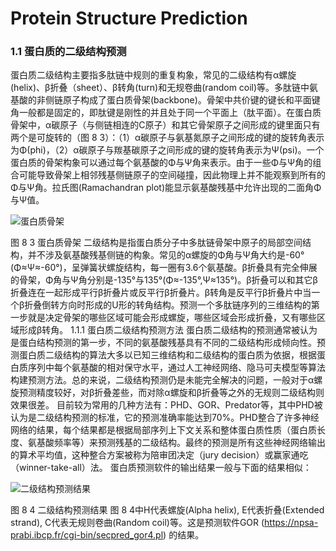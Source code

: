 # Protein Structure Prediction



### 1.1 蛋白质的二级结构预测
蛋白质二级结构主要指多肽链中规则的重复构象，常见的二级结构有α螺旋(helix)、β折叠（sheet）、β转角(turn)和无规卷曲(random coil)等。多肽链中氨基酸的非侧链原子构成了蛋白质骨架(backbone)。骨架中共价键的键长和平面键角一般都是固定的，即肽键是刚性的并且处于同一个平面上（肽平面）。在蛋白质骨架中，α碳原子（与侧链相连的C原子）和其它骨架原子之间形成的键里面只有两个是可旋转的（图 8 3）：（1）α碳原子与氨基氮原子之间形成的键的旋转角表示为Φ(phi)，（2）α碳原子与羰基碳原子之间形成的键的旋转角表示为Ψ(psi)。一个蛋白质的骨架构象可以通过每个氨基酸的Φ与Ψ角来表示。由于一些Φ与Ψ角的组合可能导致骨架上相邻残基侧链原子的空间碰撞，因此物理上并不能观察到所有的Φ与Ψ角。拉氏图(Ramachandran plot)能显示氨基酸残基中允许出现的二面角Φ与Ψ值。

![蛋白质骨架](http://www.ligene.cn/images/book/fig8-3.jpg)

图 8 3 蛋白质骨架
二级结构是指蛋白质分子中多肽链骨架中原子的局部空间结构，并不涉及氨基酸残基侧链的构象。常见的α螺旋的Φ角与Ψ角大约是-60°(Φ≈Ψ≈-60°)，呈弹簧状螺旋结构，每一圈有3.6个氨基酸。β折叠具有完全伸展的骨架，Φ角与Ψ角分别是-135°与135°(Φ≈-135°,Ψ≈135°)。β折叠可以和其它β折叠连在一起形成平行β折叠片或反平行β折叠片。β转角是反平行β折叠片中当一个β折叠倒转方向时形成的U形的转角结构。预测一个多肽链序列的三维结构的第一步就是决定骨架的哪些区域可能会形成螺旋，哪些区域会形成折叠，又有哪些区域形成β转角。
1.1.1 蛋白质二级结构预测方法
蛋白质二级结构的预测通常被认为是蛋白结构预测的第一步，不同的氨基酸残基具有不同的二级结构形成倾向性。预测蛋白质二级结构的算法大多以已知三维结构和二级结构的蛋白质为依据，根据蛋白质序列中每个氨基酸的相对保守水平，通过人工神经网络、隐马可夫模型等算法构建预测方法。总的来说，二级结构预测仍是未能完全解决的问题，一般对于α螺旋预测精度较好，对β折叠差些，而对除α螺旋和β折叠等之外的无规则二级结构则效果很差。
目前较为常用的几种方法有：PHD、GOR、Predator等，其中PHD被认为是二级结构预测的标准，它的预测准确率能达到70%。PHD整合了许多神经网络的结果，每个结果都是根据局部序列上下文关系和整体蛋白质性质（蛋白质长度、氨基酸频率等）来预测残基的二级结构。最终的预测是所有这些神经网络输出的算术平均值，这种整合方案被称为陪审团决定（jury decision）或赢家通吃（winner-take-all）法。
蛋白质预测软件的输出结果一般与下面的结果相似： 

![二级结构预测结果](http://www.ligene.cn/images/book/fig8-4.png)

图 8 4 二级结构预测结果
图 8 4中H代表螺旋(Alpha helix), E代表折叠(Extended strand), C代表无规则卷曲(Random coil)等。这是预测软件GOR (https://npsa-prabi.ibcp.fr/cgi-bin/secpred_gor4.pl) 的结果。
